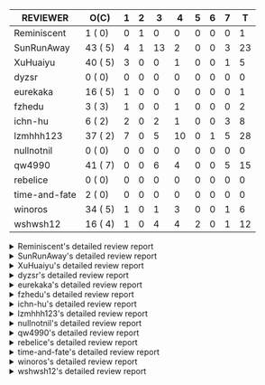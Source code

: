 |   REVIEWER    |  O(C)   | 1 | 2 | 3  | 4  | 5 | 6 | 7 | T  |
|---------------|---------|---|---|----|----|---|---|---|----|
| Reminiscent   |  1 ( 0) | 0 | 1 |  0 |  0 | 0 | 0 | 0 |  1 |
| SunRunAway    | 43 ( 5) | 4 | 1 | 13 |  2 | 0 | 0 | 3 | 23 |
| XuHuaiyu      | 40 ( 5) | 3 | 0 |  0 |  1 | 0 | 0 | 1 |  5 |
| dyzsr         |  0 ( 0) | 0 | 0 |  0 |  0 | 0 | 0 | 0 |  0 |
| eurekaka      | 16 ( 5) | 1 | 0 |  0 |  0 | 0 | 0 | 0 |  1 |
| fzhedu        |  3 ( 3) | 1 | 0 |  0 |  1 | 0 | 0 | 0 |  2 |
| ichn-hu       |  6 ( 2) | 2 | 0 |  2 |  1 | 0 | 0 | 3 |  8 |
| lzmhhh123     | 37 ( 2) | 7 | 0 |  5 | 10 | 0 | 1 | 5 | 28 |
| nullnotnil    |  0 ( 0) | 0 | 0 |  0 |  0 | 0 | 0 | 0 |  0 |
| qw4990        | 41 ( 7) | 0 | 0 |  6 |  4 | 0 | 0 | 5 | 15 |
| rebelice      |  0 ( 0) | 0 | 0 |  0 |  0 | 0 | 0 | 0 |  0 |
| time-and-fate |  2 ( 0) | 0 | 0 |  0 |  0 | 0 | 0 | 0 |  0 |
| winoros       | 34 ( 5) | 1 | 0 |  1 |  3 | 0 | 0 | 1 |  6 |
| wshwsh12      | 16 ( 4) | 1 | 0 |  4 |  4 | 2 | 0 | 1 | 12 |


<details> 
  <summary>Reminiscent's detailed review report</summary> 

## To Be Reviewed

|    REPO    |                                                               PR                                                                | C | LASTED |
|------------|---------------------------------------------------------------------------------------------------------------------------------|---|--------|
| tidb/21137 | [executor: specially handle empty input for apply's outer child aggregate (#20544)](https://github.com/pingcap/tidb/pull/21137) |   | 20h    |


## Reviewed in Last 7 Days

|    REPO    |                                                           PR                                                           | C | D |   R    |
|------------|------------------------------------------------------------------------------------------------------------------------|---|---|--------|
| tidb/20544 | [executor: specially handle empty input for apply's outer child aggregate](https://github.com/pingcap/tidb/pull/20544) |   | 2 | 28d20h |


</details> 


<details> 
  <summary>SunRunAway's detailed review report</summary> 

## To Be Reviewed

|     REPO     |                                                                                        PR                                                                                         | C | LASTED  |
|--------------|-----------------------------------------------------------------------------------------------------------------------------------------------------------------------------------|---|---------|
| docs-cn/4685 | [sql tuning: add explain walkthrough](https://github.com/pingcap/docs-cn/pull/4685)                                                                                               |   | 35d23h  |
| docs/4219    | [toc: add sql optimization-related docs](https://github.com/pingcap/docs/pull/4219)                                                                                               |   | 7d10h   |
| tidb/15370   | [planner,executor: Refactor Shuffle and implement parallel Sort](https://github.com/pingcap/tidb/pull/15370)                                                                      | Y | 250d18h |
| parser/1040  | [digester: consider paramMarker as literal when normalizing SQL](https://github.com/pingcap/parser/pull/1040)                                                                     |   | 53d17h  |
| docs-cn/4913 | [explain: add indexes](https://github.com/pingcap/docs-cn/pull/4913)                                                                                                              |   | 3d17h   |
| tidb/15462   | [executor: implement `graceHashJoin`](https://github.com/pingcap/tidb/pull/15462)                                                                                                 | Y | 246d17h |
| tidb/16967   | [executor: Refactor Shuffle and implement parallel sort (executor part)](https://github.com/pingcap/tidb/pull/16967)                                                              | Y | 201d10h |
| tidb/17238   | [*: refactor table.Allocator to improve readability](https://github.com/pingcap/tidb/pull/17238)                                                                                  |   | 188d18h |
| tidb/19120   | [executor: Concurrently fetch chunks and insert them to a concurrent hash table in hash build](https://github.com/pingcap/tidb/pull/19120)                                        |   | 100d21h |
| tidb/19178   | [executor: Refactor probe channel](https://github.com/pingcap/tidb/pull/19178)                                                                                                    |   | 98d16h  |
| tidb/19347   | [executor: support new syntax `create/drop binding for digest` for tidb dashboard usage](https://github.com/pingcap/tidb/pull/19347)                                              |   | 90d23h  |
| tidb/19807   | [executor: parallel evaluation for aggregate functions with distinct in hashAgg](https://github.com/pingcap/tidb/pull/19807)                                                      |   | 76d10h  |
| tidb/19900   | [executor: enable inline projection for sort&topN](https://github.com/pingcap/tidb/pull/19900)                                                                                    | Y | 71d18h  |
| tidb/20140   | [expressions: Support `bin-to-uuid` and `uuid-to-bin`](https://github.com/pingcap/tidb/pull/20140)                                                                                |   | 58d22h  |
| tidb/20220   | [*: new secondary index value format](https://github.com/pingcap/tidb/pull/20220)                                                                                                 |   | 55d16h  |
| tidb/20316   | [docs/design: add design doc for index usage information](https://github.com/pingcap/tidb/pull/20316)                                                                             |   | 50d17h  |
| tidb/20335   | [planner, executor: enable inline projection for Selection](https://github.com/pingcap/tidb/pull/20335)                                                                           | Y | 47d17h  |
| tidb/20360   | [planner: refine explain info for batch cop](https://github.com/pingcap/tidb/pull/20360)                                                                                          |   | 41d22h  |
| tidb/20397   | [parser: replace ast.SelectLockInShareMode with ast.SelectLockForShare](https://github.com/pingcap/tidb/pull/20397)                                                               |   | 39d18h  |
| tidb/20591   | [server: redact some error code](https://github.com/pingcap/tidb/pull/20591)                                                                                                      |   | 28d16h  |
| tidb/20615   | [utils: Avoid panic when getting memory](https://github.com/pingcap/tidb/pull/20615)                                                                                              |   | 27d2h   |
| tidb/20652   | [ddl: Convert ddl types automatically according to length](https://github.com/pingcap/tidb/pull/20652)                                                                            |   | 23d23h  |
| tidb/20689   | [expression: make TIME function compatible with MySQL (#19158)](https://github.com/pingcap/tidb/pull/20689)                                                                       |   | 22d20h  |
| tidb/20750   | [executor, infoschema, planner: optimize query cluster_slow_query](https://github.com/pingcap/tidb/pull/20750)                                                                    |   | 17d23h  |
| tidb/20752   | [*: trace statsCache and preparePlanCache by Global memory tracker.](https://github.com/pingcap/tidb/pull/20752)                                                                  |   | 17d22h  |
| tidb/20765   | [planner: support stable result mode](https://github.com/pingcap/tidb/pull/20765)                                                                                                 |   | 17d16h  |
| tidb/20789   | [*: Let binary literal can be convert to enum and set](https://github.com/pingcap/tidb/pull/20789)                                                                                |   | 16d21h  |
| tidb/20799   | [planner: bypass the DNF restriction if index merge hint is specified](https://github.com/pingcap/tidb/pull/20799)                                                                |   | 16d16h  |
| tidb/20844   | [executor: introduce new variables to control Apply's behaviors and add more tests for it](https://github.com/pingcap/tidb/pull/20844)                                            |   | 15d13h  |
| tidb/20868   | [execution : fix Compatibility between select and mysql](https://github.com/pingcap/tidb/pull/20868)                                                                              |   | 14d18h  |
| tidb/20894   | [planner, store/tikv, executor:Support shuffled hash join and refine codes](https://github.com/pingcap/tidb/pull/20894)                                                           |   | 13d18h  |
| tidb/20919   | [util: redact log for expensive sqls (#20852)](https://github.com/pingcap/tidb/pull/20919)                                                                                        |   | 10d23h  |
| tidb/20942   | [executor,planner/core,util/plancodec: extend executor.ShuffleExec and planner.core.PhysicalShuffle to support multiple data sources](https://github.com/pingcap/tidb/pull/20942) |   | 10d12h  |
| tidb/20947   | [expression: handle tp.flen overflow in to_base64 function](https://github.com/pingcap/tidb/pull/20947)                                                                           |   | 10d0h   |
| tidb/20984   | [expression, planner: fix decimal results for aggregate functions (#20017)](https://github.com/pingcap/tidb/pull/20984)                                                           |   | 8d19h   |
| tidb/21052   | [executor: fix cannot use explain for with the statement queried by explain analyze](https://github.com/pingcap/tidb/pull/21052)                                                  |   | 6d13h   |
| tidb/21061   | [planner/core: use constant propagate before predicates push down](https://github.com/pingcap/tidb/pull/21061)                                                                    |   | 4d15h   |
| tidb/21100   | [*: support read only lock](https://github.com/pingcap/tidb/pull/21100)                                                                                                           |   | 2d19h   |
| tidb/21101   | [*: support SQL bind for Update / Delete / Insert / Replace (#20686)](https://github.com/pingcap/tidb/pull/21101)                                                                 |   | 2d18h   |
| tidb/21117   | [table/tables: make the test case more stable](https://github.com/pingcap/tidb/pull/21117)                                                                                        |   | 2d13h   |
| tidb/21137   | [executor: specially handle empty input for apply's outer child aggregate (#20544)](https://github.com/pingcap/tidb/pull/21137)                                                   |   | 20h     |
| tidb/21146   | [planner: ban (index) merge join heuristically when convert eq cond to other cond (#21138)](https://github.com/pingcap/tidb/pull/21146)                                           |   | 16h     |
| tidb/21148   | [planner,executor: fix 'select ...(join on partition table) for update' panic](https://github.com/pingcap/tidb/pull/21148)                                                        |   | 15h     |


## Reviewed in Last 7 Days

|    REPO    |                                                                            PR                                                                            | C | D |   R    |
|------------|----------------------------------------------------------------------------------------------------------------------------------------------------------|---|---|--------|
| tidb/21099 | [expression: adjust int constant when compare with year type](https://github.com/pingcap/tidb/pull/21099)                                                |   | 1 | 2d4h   |
| tidb/21133 | [distsql: fix issue of table reader runtime stats display wrong result. (#21072)](https://github.com/pingcap/tidb/pull/21133)                            |   | 1 | 0h     |
| tidb/21067 | [executor: fix analyze update panic cause by duplicate call analyze executor Close method (#20390)](https://github.com/pingcap/tidb/pull/21067)          |   | 1 | 3d0h   |
| tidb/20886 | [*: optimize for encoding huge plan (#20811)](https://github.com/pingcap/tidb/pull/20886)                                                                |   | 1 | 13d1h  |
| tidb/20544 | [executor: specially handle empty input for apply's outer child aggregate](https://github.com/pingcap/tidb/pull/20544)                                   |   | 2 | 29d5h  |
| tidb/20898 | [executor: modify the error message of insert time value (#20847)](https://github.com/pingcap/tidb/pull/20898)                                           |   | 3 | 10d23h |
| tidb/20944 | [executor: fix issue of runtime stats of index merge join is wrong (#20892)](https://github.com/pingcap/tidb/pull/20944)                                 |   | 3 | 7d16h  |
| tidb/20889 | [ddl: forbid invalid usage of window function in the generated column (#20855)](https://github.com/pingcap/tidb/pull/20889)                              |   | 3 | 11d3h  |
| tidb/21001 | [planner: check view recursion when building source from view (#20398)](https://github.com/pingcap/tidb/pull/21001)                                      |   | 3 | 5d4h   |
| tidb/21002 | [planner: add missing table lock check for fast plan (#20948)](https://github.com/pingcap/tidb/pull/21002)                                               |   | 3 | 5d3h   |
| tidb/21050 | [planner, expression: fix a bug causes schema change after DML (#21027)](https://github.com/pingcap/tidb/pull/21050)                                     |   | 3 | 3d19h  |
| tidb/21045 | [executor: fix show global variables return session variables also (#19341)](https://github.com/pingcap/tidb/pull/21045)                                 |   | 3 | 3d22h  |
| tidb/21074 | [executor: fix The JSON Data can not import to TiDB correctly by `load data` (#21043)](https://github.com/pingcap/tidb/pull/21074)                       |   | 3 | 1d3h   |
| tidb/20413 | [execute: fill arguments when returning `ErrUnknownSystemVar` in `SetSessionSystemVar` (#20102)](https://github.com/pingcap/tidb/pull/20413)             |   | 3 | 35d19h |
| tidb/21019 | [planner: don't push down null sensitive join conditions (#19620)](https://github.com/pingcap/tidb/pull/21019)                                           |   | 3 | 4d21h  |
| tidb/20609 | [planner: refine the explain message of expression (#16276) (#20410)](https://github.com/pingcap/tidb/pull/20609)                                        |   | 3 | 24d21h |
| tidb/21072 | [distsql: fix issue of table reader runtime stats display wrong result.](https://github.com/pingcap/tidb/pull/21072)                                     |   | 3 | 1d1h   |
| tidb/21071 | [executor: fix unstable test of TestIntegrationCopCache](https://github.com/pingcap/tidb/pull/21071)                                                     |   | 3 | 1d0h   |
| tidb/20311 | [expression: fix overflow error when convert bit to int64 (#20266)](https://github.com/pingcap/tidb/pull/20311)                                          |   | 4 | 46d22h |
| tidb/21066 | [executor: add runtime information for DML statement in explain analyze (#19106)](https://github.com/pingcap/tidb/pull/21066)                            | Y | 4 | 0h     |
| tidb/20426 | [statistics: fix an unsafe lock operation and adjust some logging levels (#20381)](https://github.com/pingcap/tidb/pull/20426)                           |   | 7 | 31d0h  |
| tidb/21040 | [expression: avoid unnecessary warnings/errors when folding constants in shortcut-able expressions (#19797)](https://github.com/pingcap/tidb/pull/21040) |   | 7 | 0h     |
| tidb/19797 | [expression: avoid unnecessary warnings/errors when folding constants in shortcut-able expressions](https://github.com/pingcap/tidb/pull/19797)          |   | 7 | 69d23h |


</details> 


<details> 
  <summary>XuHuaiyu's detailed review report</summary> 

## To Be Reviewed

|    REPO    |                                                                              PR                                                                              | C | LASTED  |
|------------|--------------------------------------------------------------------------------------------------------------------------------------------------------------|---|---------|
| tidb/17997 | [expression: make greatest/least type comparison compatible with MySQL](https://github.com/pingcap/tidb/pull/17997)                                          | Y | 158d19h |
| tidb/18742 | [*: Add memory information of executors if OOM action fires for debugging](https://github.com/pingcap/tidb/pull/18742)                                       |   | 119d16h |
| tidb/19292 | [planner: suppport left join in join reorder](https://github.com/pingcap/tidb/pull/19292)                                                                    |   | 92d16h  |
| tidb/19900 | [executor: enable inline projection for sort&topN](https://github.com/pingcap/tidb/pull/19900)                                                               | Y | 71d18h  |
| tidb/20040 | [planner, expression: take NullFlag into consideration when optimize the `int non-const` <cmp > `non-int const`](https://github.com/pingcap/tidb/pull/20040) | Y | 64d13h  |
| tidb/20135 | [executor, util: support priority for OOM Action](https://github.com/pingcap/tidb/pull/20135)                                                                |   | 58d23h  |
| tidb/20140 | [expressions: Support `bin-to-uuid` and `uuid-to-bin`](https://github.com/pingcap/tidb/pull/20140)                                                           |   | 58d22h  |
| tidb/20233 | [expression, types: fix datetime and year comparison error](https://github.com/pingcap/tidb/pull/20233)                                                      | Y | 54d7h   |
| tidb/20311 | [expression: fix overflow error when convert bit to int64 (#20266)](https://github.com/pingcap/tidb/pull/20311)                                              |   | 50d21h  |
| tidb/20350 | [executor: support read global indexes in IndexMergeReader and index join](https://github.com/pingcap/tidb/pull/20350)                                       | Y | 44d13h  |
| tidb/20435 | [planner, expression: make non-lookup condition prune ahead and cache partition-by expression](https://github.com/pingcap/tidb/pull/20435)                   |   | 37d12h  |
| tidb/20505 | [*: Add metrics for oom-action and sql memory usage.](https://github.com/pingcap/tidb/pull/20505)                                                            |   | 31d18h  |
| tidb/20576 | [*: fix stats feedback after tableReader handle multiple ranges](https://github.com/pingcap/tidb/pull/20576)                                                 |   | 29d12h  |
| tidb/20577 | [executor: Add the HashAggExec runtime information](https://github.com/pingcap/tidb/pull/20577)                                                              |   | 28d23h  |
| tidb/20613 | [executor: fix issue of hash join fetch time inaccurate](https://github.com/pingcap/tidb/pull/20613)                                                         |   | 27d13h  |
| tidb/20706 | [expression: set IsBooleanFlag for boolean scalar functions](https://github.com/pingcap/tidb/pull/20706)                                                     |   | 21d20h  |
| tidb/20752 | [*: trace statsCache and preparePlanCache by Global memory tracker.](https://github.com/pingcap/tidb/pull/20752)                                             |   | 17d22h  |
| tidb/20790 | [collation: add pinyin collation for chinese charset support](https://github.com/pingcap/tidb/pull/20790)                                                    |   | 16d20h  |
| tidb/20793 | [planner, executor: enable inline projection for Apply](https://github.com/pingcap/tidb/pull/20793)                                                          |   | 16d20h  |
| tidb/20844 | [executor: introduce new variables to control Apply's behaviors and add more tests for it](https://github.com/pingcap/tidb/pull/20844)                       |   | 15d13h  |
| tidb/20868 | [execution : fix Compatibility between select and mysql](https://github.com/pingcap/tidb/pull/20868)                                                         |   | 14d18h  |
| tidb/20905 | [planner: fix statement-optimize not work in `TryFastPlan`](https://github.com/pingcap/tidb/pull/20905)                                                      |   | 13d16h  |
| tidb/20938 | [planner: fix update statement not blocked by primary (#20842)](https://github.com/pingcap/tidb/pull/20938)                                                  |   | 10d16h  |
| tidb/20940 | [expression: keep the original data type when doing date arithmetic operations ](https://github.com/pingcap/tidb/pull/20940)                                 |   | 10d13h  |
| tidb/20959 | [executor: fix bug when parsing the slow logs if the logNum is small](https://github.com/pingcap/tidb/pull/20959)                                            |   | 9d18h   |
| tidb/20972 | [expression: POC implementation of Vitess hashing algorithm.](https://github.com/pingcap/tidb/pull/20972)                                                    |   | 9d0h    |
| tidb/20987 | [expression, executor: allow insert strings with overflowed trailing spaces](https://github.com/pingcap/tidb/pull/20987)                                     |   | 8d17h   |
| tidb/21000 | [planner: check view recursion when building source from view (#20398)](https://github.com/pingcap/tidb/pull/21000)                                          |   | 7d23h   |
| tidb/21031 | [store, executor: enhance rateLimitAction](https://github.com/pingcap/tidb/pull/21031)                                                                       |   | 7d12h   |
| tidb/21058 | [executor: fix sum(double) result if value is +Inf or -Inf](https://github.com/pingcap/tidb/pull/21058)                                                      |   | 4d20h   |
| tidb/21064 | [planner, executor: fix cast not check error](https://github.com/pingcap/tidb/pull/21064)                                                                    |   | 4d8h    |
| tidb/21078 | [planner/cascades: add rule `TransformJoinCondToSel` (#20460)](https://github.com/pingcap/tidb/pull/21078)                                                   |   | 3d20h   |
| tidb/21095 | [planner, executor: parallelize stream aggregation with shuffle.](https://github.com/pingcap/tidb/pull/21095)                                                |   | 3d11h   |
| tidb/21104 | [util/hint: fix ineffective index hint for delete / update in SQL Bind](https://github.com/pingcap/tidb/pull/21104)                                          |   | 2d18h   |
| tidb/21132 | [expresssion: Fix unexpected panic when using IF function.](https://github.com/pingcap/tidb/pull/21132)                                                      |   | 22h     |
| tidb/21139 | [session: add encoded plan cache to avoid repeated encode plan when recording slow-log and statement](https://github.com/pingcap/tidb/pull/21139)            |   | 19h     |
| tidb/21146 | [planner: ban (index) merge join heuristically when convert eq cond to other cond (#21138)](https://github.com/pingcap/tidb/pull/21146)                      |   | 16h     |
| tidb/21149 | [executor:Add runtime stat for IndexMergeReaderExecutor (#20653)](https://github.com/pingcap/tidb/pull/21149)                                                |   | 14h     |
| tidb/21150 | [expression: fix type infer for tidb's builtin compare(least and greatest)](https://github.com/pingcap/tidb/pull/21150)                                      |   | 13h     |
| tidb/21155 | [util/chunk: fix slice out of bound panic](https://github.com/pingcap/tidb/pull/21155)                                                                       |   | 11h     |


## Reviewed in Last 7 Days

|    REPO    |                                                               PR                                                               | C | D |   R   |
|------------|--------------------------------------------------------------------------------------------------------------------------------|---|---|-------|
| tidb/21130 | [*: inject projection for the plan pushed to TiDB (#21090)](https://github.com/pingcap/tidb/pull/21130)                        |   | 1 | 3h    |
| tidb/21138 | [planner: ban (index) merge join heuristically when convert eq cond to other cond](https://github.com/pingcap/tidb/pull/21138) |   | 1 | 0h    |
| tidb/20927 | [*: support to modify config server-memory-quota-ratio dynamically](https://github.com/pingcap/tidb/pull/20927)                |   | 1 | 9d23h |
| tidb/21062 | [planner, type:  fix AggFieldType error when encouter unsigned and sign type](https://github.com/pingcap/tidb/pull/21062)      |   | 4 | 19h   |
| tidb/20851 | [util: avoid to create tmp directory if memory-alarm is closed.](https://github.com/pingcap/tidb/pull/20851)                   |   | 7 | 8d3h  |


</details> 


<details> 
  <summary>dyzsr's detailed review report</summary> 

## To Be Reviewed

| REPO | PR | C | LASTED |
|------|----|---|--------|


## Reviewed in Last 7 Days

| REPO | PR | C | D | R |
|------|----|---|---|---|


</details> 


<details> 
  <summary>eurekaka's detailed review report</summary> 

## To Be Reviewed

|    REPO    |                                                                  PR                                                                  | C | LASTED  |
|------------|--------------------------------------------------------------------------------------------------------------------------------------|---|---------|
| tidb/14729 | [planner: fix constant propagation for PredicatePushDown](https://github.com/pingcap/tidb/pull/14729)                                | Y | 282d17h |
| tidb/14831 | [planner/cascades: add implementationRule for IndexLookUpJoin](https://github.com/pingcap/tidb/pull/14831)                           |   | 275d17h |
| tidb/15090 | [planner/cascades: refine the row count estimation of TiKV layer Selection](https://github.com/pingcap/tidb/pull/15090)              |   | 261d17h |
| tidb/15157 | [planner/cascades: implement `HashCode` method for all the LogicalPlans](https://github.com/pingcap/tidb/pull/15157)                 | Y | 259d14h |
| tidb/15335 | [planner/cascades: add transformation rule PullAggregationUpApply & EliminateMaxOneRow](https://github.com/pingcap/tidb/pull/15335)  |   | 252d17h |
| tidb/15370 | [planner,executor: Refactor Shuffle and implement parallel Sort](https://github.com/pingcap/tidb/pull/15370)                         | Y | 250d18h |
| tidb/17276 | [planner/cascades: add rule InjectProjectionBelowSort](https://github.com/pingcap/tidb/pull/17276)                                   | Y | 185d8h  |
| tidb/18882 | [planner, executor: add explain for `MetricSummaryTableExtractor`](https://github.com/pingcap/tidb/pull/18882)                       | Y | 112d17h |
| tidb/19347 | [executor: support new syntax `create/drop binding for digest` for tidb dashboard usage](https://github.com/pingcap/tidb/pull/19347) |   | 90d23h  |
| tidb/20478 | [planner: add projection if expand virtual generated column](https://github.com/pingcap/tidb/pull/20478)                             |   | 35d13h  |
| tidb/20580 | [statistics: add bucket ndv for index histogram](https://github.com/pingcap/tidb/pull/20580)                                         |   | 28d20h  |
| tidb/20877 | [statistics: collect index usage information](https://github.com/pingcap/tidb/pull/20877)                                            |   | 14d16h  |
| tidb/21003 | [planner: fix index merge doesn't take effect when using prefix key (#20425)](https://github.com/pingcap/tidb/pull/21003)            |   | 7d21h   |
| tidb/21007 | [*: extract topn out of histogram correctly](https://github.com/pingcap/tidb/pull/21007)                                             |   | 7d20h   |
| tidb/21080 | [planner: detect unknown column in window clause](https://github.com/pingcap/tidb/pull/21080)                                        |   | 3d19h   |
| tidb/21110 | [planner: Add table engine name check](https://github.com/pingcap/tidb/pull/21110)                                                   |   | 2d16h   |


## Reviewed in Last 7 Days

|    REPO    |                                                          PR                                                           | C | D |   R   |
|------------|-----------------------------------------------------------------------------------------------------------------------|---|---|-------|
| tidb/21084 | [planner: fix unexpected bad plan when IndexJoin inner side estRow is 0.](https://github.com/pingcap/tidb/pull/21084) |   | 1 | 2d23h |


</details> 


<details> 
  <summary>fzhedu's detailed review report</summary> 

## To Be Reviewed

|    REPO    |                                                            PR                                                             | C | LASTED |
|------------|---------------------------------------------------------------------------------------------------------------------------|---|--------|
| tidb/19310 | [expression: make tidb_decode_key return json type and support escape string](https://github.com/pingcap/tidb/pull/19310) | Y | 92d0h  |
| tidb/19845 | [expression:fix FORMAT compatibility issue #11206](https://github.com/pingcap/tidb/pull/19845)                            | Y | 73d15h |
| tidb/20117 | [optimizer: fix issue on incorrect result of natural join](https://github.com/pingcap/tidb/pull/20117)                    | Y | 59d20h |


## Reviewed in Last 7 Days

|    REPO    |                                                           PR                                                            | C | D |   R   |
|------------|-------------------------------------------------------------------------------------------------------------------------|---|---|-------|
| tidb/20894 | [planner, store/tikv, executor:Support shuffled hash join and refine codes](https://github.com/pingcap/tidb/pull/20894) |   | 1 | 13d5h |
| tidb/21038 | [test: migrate tiflash mock test from mocktikv to unistore](https://github.com/pingcap/tidb/pull/21038)                 |   | 4 | 3d3h  |


</details> 


<details> 
  <summary>ichn-hu's detailed review report</summary> 

## To Be Reviewed

|    REPO    |                                                                   PR                                                                    | C | LASTED  |
|------------|-----------------------------------------------------------------------------------------------------------------------------------------|---|---------|
| tidb/17997 | [expression: make greatest/least type comparison compatible with MySQL](https://github.com/pingcap/tidb/pull/17997)                     | Y | 158d19h |
| tidb/20015 | [expression: handle zero date in `date_add()`](https://github.com/pingcap/tidb/pull/20015)                                              | Y | 65d13h  |
| tidb/20981 | [expression: fix wrong inferred type for sum and avg (#20926)](https://github.com/pingcap/tidb/pull/20981)                              |   | 8d19h   |
| tidb/21074 | [executor: fix The JSON Data can not import to TiDB correctly by `load data` (#21043)](https://github.com/pingcap/tidb/pull/21074)      |   | 3d21h   |
| tidb/21144 | [expression: fix builtin IF truncation of type len (#20743)](https://github.com/pingcap/tidb/pull/21144)                                |   | 17h     |
| tidb/21146 | [planner: ban (index) merge join heuristically when convert eq cond to other cond (#21138)](https://github.com/pingcap/tidb/pull/21146) |   | 16h     |


## Reviewed in Last 7 Days

|    REPO    |                                                               PR                                                               | C | D |   R    |
|------------|--------------------------------------------------------------------------------------------------------------------------------|---|---|--------|
| tidb/21062 | [planner, type:  fix AggFieldType error when encouter unsigned and sign type](https://github.com/pingcap/tidb/pull/21062)      |   | 1 | 3d20h  |
| tidb/21138 | [planner: ban (index) merge join heuristically when convert eq cond to other cond](https://github.com/pingcap/tidb/pull/21138) |   | 1 | 0h     |
| tidb/20898 | [executor: modify the error message of insert time value (#20847)](https://github.com/pingcap/tidb/pull/20898)                 |   | 3 | 11d3h  |
| tidb/20206 | [table: fix zero date in different sqlmode](https://github.com/pingcap/tidb/pull/20206)                                        | Y | 3 | 53d18h |
| tidb/21071 | [executor: fix unstable test of TestIntegrationCopCache](https://github.com/pingcap/tidb/pull/21071)                           |   | 4 | 3h     |
| tidb/21043 | [executor: fix The JSON Data can not import to TiDB correctly by `load data`](https://github.com/pingcap/tidb/pull/21043)      |   | 7 | 2h     |
| tidb/20164 | [expression: fix incompatible result of `JSON_SEARCH()`](https://github.com/pingcap/tidb/pull/20164)                           | Y | 7 | 51d2h  |
| tidb/20940 | [expression: keep the original data type when doing date arithmetic operations ](https://github.com/pingcap/tidb/pull/20940)   |   | 7 | 3d19h  |


</details> 


<details> 
  <summary>lzmhhh123's detailed review report</summary> 

## To Be Reviewed

|     REPO     |                                                                  PR                                                                  | C | LASTED  |
|--------------|--------------------------------------------------------------------------------------------------------------------------------------|---|---------|
| docs-cn/4912 | [explain: add subqueries](https://github.com/pingcap/docs-cn/pull/4912)                                                              |   | 3d18h   |
| tidb/14729   | [planner: fix constant propagation for PredicatePushDown](https://github.com/pingcap/tidb/pull/14729)                                | Y | 282d17h |
| docs-cn/4913 | [explain: add indexes](https://github.com/pingcap/docs-cn/pull/4913)                                                                 |   | 3d17h   |
| tidb/17414   | [add curCost based join reorder algorithm](https://github.com/pingcap/tidb/pull/17414)                                               |   | 177d17h |
| tidb/19347   | [executor: support new syntax `create/drop binding for digest` for tidb dashboard usage](https://github.com/pingcap/tidb/pull/19347) |   | 90d23h  |
| tidb/19698   | [*: update test cases to support new collation enabled by default](https://github.com/pingcap/tidb/pull/19698)                       |   | 78d22h  |
| tidb/19767   | [planner: rename needFrame to ignoreFrame](https://github.com/pingcap/tidb/pull/19767)                                               |   | 77d16h  |
| tidb/20044   | [expression: Add column nullability checking before "refine args"](https://github.com/pingcap/tidb/pull/20044)                       | Y | 64d7h   |
| tidb/20444   | [expression: add json_merge_patch](https://github.com/pingcap/tidb/pull/20444)                                                       |   | 36d21h  |
| tidb/20465   | [expression: add uuidShortFunction](https://github.com/pingcap/tidb/pull/20465)                                                      |   | 35d19h  |
| tidb/20505   | [*: Add metrics for oom-action and sql memory usage.](https://github.com/pingcap/tidb/pull/20505)                                    |   | 31d18h  |
| tidb/20543   | [planner: refine the error message when split region by decimal column](https://github.com/pingcap/tidb/pull/20543)                  |   | 30d14h  |
| tidb/20609   | [planner: refine the explain message of expression (#16276) (#20410)](https://github.com/pingcap/tidb/pull/20609)                    |   | 27d15h  |
| tidb/20618   | [planner: fix update generated columns error](https://github.com/pingcap/tidb/pull/20618)                                            |   | 26d20h  |
| tidb/20642   | [executor: modify admin executors to support partitioned table with global index](https://github.com/pingcap/tidb/pull/20642)        |   | 24d15h  |
| tidb/20785   | [errno, infoschema, executor, server: add client error infoschema tables](https://github.com/pingcap/tidb/pull/20785)                |   | 16d23h  |
| tidb/20821   | [brie: an IMPORT demo, construct lightning config and update go.mod](https://github.com/pingcap/tidb/pull/20821)                     |   | 15d20h  |
| tidb/20825   | [executor: add diagnosis rule to check Transparent Huge Pages(THP) enabled (#20611)](https://github.com/pingcap/tidb/pull/20825)     |   | 15d18h  |
| tidb/20865   | [executor:Add runtime information for UnionScanExec](https://github.com/pingcap/tidb/pull/20865)                                     |   | 14d18h  |
| tidb/20898   | [executor: modify the error message of insert time value (#20847)](https://github.com/pingcap/tidb/pull/20898)                       |   | 13d17h  |
| tidb/20903   | [planner: fix confused and unnecessary double-projection in plans.](https://github.com/pingcap/tidb/pull/20903)                      |   | 13d17h  |
| tidb/20929   | [types:  Add a limitation about float data type](https://github.com/pingcap/tidb/pull/20929)                                         |   | 10d18h  |
| tidb/20938   | [planner: fix update statement not blocked by primary (#20842)](https://github.com/pingcap/tidb/pull/20938)                          |   | 10d16h  |
| tidb/20940   | [expression: keep the original data type when doing date arithmetic operations ](https://github.com/pingcap/tidb/pull/20940)         |   | 10d13h  |
| tidb/20961   | [expression: convert a date to number if the date is used in numeric context](https://github.com/pingcap/tidb/pull/20961)            |   | 9d17h   |
| tidb/21018   | [planner: don't push down null sensitive join conditions (#19620)](https://github.com/pingcap/tidb/pull/21018)                       |   | 7d16h   |
| tidb/21020   | [planner: generate proper hint for IndexHashJoin / IndexMergeJoin (#20992)](https://github.com/pingcap/tidb/pull/21020)              |   | 7d16h   |
| tidb/21051   | [executor: change read slow-log file module to concurrent](https://github.com/pingcap/tidb/pull/21051)                               |   | 6d14h   |
| tidb/21060   | [planner: fix distinct push across projection when read partition table](https://github.com/pingcap/tidb/pull/21060)                 |   | 4d16h   |
| tidb/21062   | [planner, type:  fix AggFieldType error when encouter unsigned and sign type](https://github.com/pingcap/tidb/pull/21062)            |   | 4d14h   |
| tidb/21084   | [planner: fix unexpected bad plan when IndexJoin inner side estRow is 0.](https://github.com/pingcap/tidb/pull/21084)                |   | 3d18h   |
| tidb/21107   | [*: differentiate types for user variables (#18973)](https://github.com/pingcap/tidb/pull/21107)                                     |   | 2d17h   |
| tidb/21120   | [planner: error by default for GROUP BY expr ASC|DESC](https://github.com/pingcap/tidb/pull/21120)                                   |   | 2d1h    |
| tidb/21133   | [distsql: fix issue of table reader runtime stats display wrong result. (#21072)](https://github.com/pingcap/tidb/pull/21133)        |   | 22h     |
| tidb/21137   | [executor: specially handle empty input for apply's outer child aggregate (#20544)](https://github.com/pingcap/tidb/pull/21137)      |   | 20h     |
| tidb/21143   | [bindinfo: dbname check for bindings should be case insensitive](https://github.com/pingcap/tidb/pull/21143)                         |   | 17h     |
| tidb/21144   | [expression: fix builtin IF truncation of type len (#20743)](https://github.com/pingcap/tidb/pull/21144)                             |   | 17h     |


## Reviewed in Last 7 Days

|      REPO      |                                                                        PR                                                                         | C | D |   R    |
|----------------|---------------------------------------------------------------------------------------------------------------------------------------------------|---|---|--------|
| tidb/21124     | [planner: fix should not use point get plan](https://github.com/pingcap/tidb/pull/21124)                                                          |   | 1 | 15h    |
| tidb/21130     | [*: inject projection for the plan pushed to TiDB (#21090)](https://github.com/pingcap/tidb/pull/21130)                                           |   | 1 | 3h     |
| tidb/20743     | [expression: fix builtin IF truncation of type len](https://github.com/pingcap/tidb/pull/20743)                                                   |   | 1 | 19d8h  |
| parser/1101    | [parser, ast: track if order is implicit ASC/DESC](https://github.com/pingcap/parser/pull/1101)                                                   |   | 1 | 1d2h   |
| tidb/21058     | [executor: fix sum(double) result if value is +Inf or -Inf](https://github.com/pingcap/tidb/pull/21058)                                           |   | 1 | 3d21h  |
| tidb/21113     | [planner: disallow multi-updates on primary key (#20603)](https://github.com/pingcap/tidb/pull/21113)                                             |   | 1 | 1d16h  |
| tidb/21090     | [*: inject projection for the plan pushed to TiDB](https://github.com/pingcap/tidb/pull/21090)                                                    |   | 1 | 2d17h  |
| tidb/21099     | [expression: adjust int constant when compare with year type](https://github.com/pingcap/tidb/pull/21099)                                         |   | 3 | 3h     |
| tidb/21103     | [executor, planner: do not coalesce column for update/delete natural_using_join (#21085)](https://github.com/pingcap/tidb/pull/21103)             |   | 3 | 1h     |
| tidb/20206     | [table: fix zero date in different sqlmode](https://github.com/pingcap/tidb/pull/20206)                                                           | Y | 3 | 53d17h |
| tidb/21050     | [planner, expression: fix a bug causes schema change after DML (#21027)](https://github.com/pingcap/tidb/pull/21050)                              |   | 3 | 3d19h  |
| tidb/21085     | [executor, planner: do not coalesce column for update/delete natural_using_join](https://github.com/pingcap/tidb/pull/21085)                      |   | 3 | 23h    |
| tidb/21086     | [*: seperate hash keys from join keys in IndexJoin (#20761)](https://github.com/pingcap/tidb/pull/21086)                                          |   | 4 | 1h     |
| tidb-test/1104 | [mysql_test: update type_decimal for tidb #20017 (#1100)](https://github.com/pingcap/tidb-test/pull/1104)                                         |   | 4 | 0h     |
| tidb/20851     | [util: avoid to create tmp directory if memory-alarm is closed.](https://github.com/pingcap/tidb/pull/20851)                                      |   | 4 | 11d6h  |
| tidb/20603     | [planner: disallow multi-updates on primary key](https://github.com/pingcap/tidb/pull/20603)                                                      |   | 4 | 24d2h  |
| tidb/21021     | [executor, planner: fix some cases for natural_using_join (#20977)](https://github.com/pingcap/tidb/pull/21021)                                   |   | 4 | 3d22h  |
| tidb/21073     | [plannr: build empty range for overflow predicate (#21042)](https://github.com/pingcap/tidb/pull/21073)                                           |   | 4 | 4h     |
| tidb/20761     | [*: seperate hash keys from join keys in IndexJoin](https://github.com/pingcap/tidb/pull/20761)                                                   |   | 4 | 13d23h |
| tidb/21074     | [executor: fix The JSON Data can not import to TiDB correctly by `load data` (#21043)](https://github.com/pingcap/tidb/pull/21074)                |   | 4 | 1h     |
| tidb/21043     | [executor: fix The JSON Data can not import to TiDB correctly by `load data`](https://github.com/pingcap/tidb/pull/21043)                         |   | 4 | 2d19h  |
| tidb/21042     | [plannr: build empty range for overflow predicate](https://github.com/pingcap/tidb/pull/21042)                                                    |   | 4 | 2d19h  |
| tidb/20965     | [planner: fold the GetVar into a constant if the query contains no SetVar for the same user variable](https://github.com/pingcap/tidb/pull/20965) |   | 6 | 4d0h   |
| tidb/21027     | [planner, expression: fix a bug causes schema change after DML](https://github.com/pingcap/tidb/pull/21027)                                       |   | 7 | 21h    |
| tidb/21046     | [planner: the precision of a decimal type should not be more than MaxDecimalWidth](https://github.com/pingcap/tidb/pull/21046)                    |   | 7 | 0h     |
| tidb/21019     | [planner: don't push down null sensitive join conditions (#19620)](https://github.com/pingcap/tidb/pull/21019)                                    |   | 7 | 20h    |
| tidb/20418     | [executor, expression: Fixed the warning messages when calling date_add function failed](https://github.com/pingcap/tidb/pull/20418)              |   | 7 | 31d2h  |
| tidb/21023     | [executor: fix a potential DATA RACE in TestFastAnalyze](https://github.com/pingcap/tidb/pull/21023)                                              |   | 7 | 16h    |


</details> 


<details> 
  <summary>nullnotnil's detailed review report</summary> 

## To Be Reviewed

| REPO | PR | C | LASTED |
|------|----|---|--------|


## Reviewed in Last 7 Days

| REPO | PR | C | D | R |
|------|----|---|---|---|


</details> 


<details> 
  <summary>qw4990's detailed review report</summary> 

## To Be Reviewed

|    REPO    |                                                                                    PR                                                                                     | C | LASTED  |
|------------|---------------------------------------------------------------------------------------------------------------------------------------------------------------------------|---|---------|
| tidb/16305 | [expression: separate signatures for `ModInt`](https://github.com/pingcap/tidb/pull/16305)                                                                                | Y | 220d23h |
| docs/4035  | [add a new document about how to analyze slow queries](https://github.com/pingcap/docs/pull/4035)                                                                         |   | 38d13h  |
| tidb/16967 | [executor: Refactor Shuffle and implement parallel sort (executor part)](https://github.com/pingcap/tidb/pull/16967)                                                      | Y | 201d10h |
| tidb/17396 | [types: improve StrToDate performance](https://github.com/pingcap/tidb/pull/17396)                                                                                        | Y | 178d9h  |
| tidb/18017 | [planner, sessionctx : Add 'last_plan_from_binding' to help know whether sql's plan is matched with the hints in the binding](https://github.com/pingcap/tidb/pull/18017) | Y | 157d18h |
| tidb/18882 | [planner, executor: add explain for `MetricSummaryTableExtractor`](https://github.com/pingcap/tidb/pull/18882)                                                            | Y | 112d17h |
| tidb/19029 | [types: fix unexpected NOT_NULL flags](https://github.com/pingcap/tidb/pull/19029)                                                                                        |   | 105d22h |
| tidb/19120 | [executor: Concurrently fetch chunks and insert them to a concurrent hash table in hash build](https://github.com/pingcap/tidb/pull/19120)                                |   | 100d21h |
| tidb/19292 | [planner: suppport left join in join reorder](https://github.com/pingcap/tidb/pull/19292)                                                                                 |   | 92d16h  |
| tidb/19957 | [executor: add builtin aggregate function `json_arrayagg`](https://github.com/pingcap/tidb/pull/19957)                                                                    | Y | 69d13h  |
| tidb/20011 | [statistics: fix incorrect total count used in index selectivity computation](https://github.com/pingcap/tidb/pull/20011)                                                 |   | 65d15h  |
| tidb/20316 | [docs/design: add design doc for index usage information](https://github.com/pingcap/tidb/pull/20316)                                                                     |   | 50d17h  |
| tidb/20354 | [planner: rename relational operators (#14575)](https://github.com/pingcap/tidb/pull/20354)                                                                               | Y | 43d5h   |
| tidb/20399 | [*: make 'tidb_enable_change_column_type' available as a session variable](https://github.com/pingcap/tidb/pull/20399)                                                    |   | 39d15h  |
| tidb/20675 | [planner: fix explain-hint panic for joins generated by subquery](https://github.com/pingcap/tidb/pull/20675)                                                             |   | 23d17h  |
| tidb/20689 | [expression: make TIME function compatible with MySQL (#19158)](https://github.com/pingcap/tidb/pull/20689)                                                               |   | 22d20h  |
| tidb/20708 | [*: separate auto_increment ID allocator from _tidb_rowid allocator](https://github.com/pingcap/tidb/pull/20708)                                                          |   | 21d20h  |
| tidb/20747 | [executor: fix LEAD and LAG's default value can not adapt to field type](https://github.com/pingcap/tidb/pull/20747)                                                      |   | 18d19h  |
| tidb/20750 | [executor, infoschema, planner: optimize query cluster_slow_query](https://github.com/pingcap/tidb/pull/20750)                                                            |   | 17d23h  |
| tidb/20799 | [planner: bypass the DNF restriction if index merge hint is specified](https://github.com/pingcap/tidb/pull/20799)                                                        |   | 16d16h  |
| tidb/20836 | [planner: check for decimal format in cast expr](https://github.com/pingcap/tidb/pull/20836)                                                                              |   | 15d16h  |
| tidb/20883 | [*: support select from tablesample](https://github.com/pingcap/tidb/pull/20883)                                                                                          |   | 14d9h   |
| tidb/20903 | [planner: fix confused and unnecessary double-projection in plans.](https://github.com/pingcap/tidb/pull/20903)                                                           |   | 13d17h  |
| tidb/20929 | [types:  Add a limitation about float data type](https://github.com/pingcap/tidb/pull/20929)                                                                              |   | 10d18h  |
| tidb/21018 | [planner: don't push down null sensitive join conditions (#19620)](https://github.com/pingcap/tidb/pull/21018)                                                            |   | 7d16h   |
| tidb/21019 | [planner: don't push down null sensitive join conditions (#19620)](https://github.com/pingcap/tidb/pull/21019)                                                            |   | 7d16h   |
| tidb/21022 | [*: tiny bug fix for runtime stats and metrics](https://github.com/pingcap/tidb/pull/21022)                                                                               |   | 7d15h   |
| tidb/21044 | [session: fix ineffective EXPLAIN FOR CONNECTION statement](https://github.com/pingcap/tidb/pull/21044)                                                                   |   | 6d17h   |
| tidb/21054 | [config: hide & deprecate enable-streaming (#20760)](https://github.com/pingcap/tidb/pull/21054)                                                                          |   | 6d8h    |
| tidb/21101 | [*: support SQL bind for Update / Delete / Insert / Replace (#20686)](https://github.com/pingcap/tidb/pull/21101)                                                         |   | 2d18h   |
| tidb/21104 | [util/hint: fix ineffective index hint for delete / update in SQL Bind](https://github.com/pingcap/tidb/pull/21104)                                                       |   | 2d18h   |
| tidb/21105 | [executor: fix auto-id allocation during statements retry (#20659)](https://github.com/pingcap/tidb/pull/21105)                                                           |   | 2d18h   |
| tidb/21107 | [*: differentiate types for user variables (#18973)](https://github.com/pingcap/tidb/pull/21107)                                                                          |   | 2d17h   |
| tidb/21113 | [planner: disallow multi-updates on primary key (#20603)](https://github.com/pingcap/tidb/pull/21113)                                                                     |   | 2d15h   |
| tidb/21130 | [*: inject projection for the plan pushed to TiDB (#21090)](https://github.com/pingcap/tidb/pull/21130)                                                                   |   | 22h     |
| tidb/21132 | [expresssion: Fix unexpected panic when using IF function.](https://github.com/pingcap/tidb/pull/21132)                                                                   |   | 22h     |
| tidb/21133 | [distsql: fix issue of table reader runtime stats display wrong result. (#21072)](https://github.com/pingcap/tidb/pull/21133)                                             |   | 22h     |
| tidb/21137 | [executor: specially handle empty input for apply's outer child aggregate (#20544)](https://github.com/pingcap/tidb/pull/21137)                                           |   | 20h     |
| tidb/21144 | [expression: fix builtin IF truncation of type len (#20743)](https://github.com/pingcap/tidb/pull/21144)                                                                  |   | 17h     |
| tidb/21149 | [executor:Add runtime stat for IndexMergeReaderExecutor (#20653)](https://github.com/pingcap/tidb/pull/21149)                                                             |   | 14h     |
| tidb/21150 | [expression: fix type infer for tidb's builtin compare(least and greatest)](https://github.com/pingcap/tidb/pull/21150)                                                   |   | 13h     |


## Reviewed in Last 7 Days

|    REPO    |                                                                            PR                                                                            | C | D |    R    |
|------------|----------------------------------------------------------------------------------------------------------------------------------------------------------|---|---|---------|
| tidb/20653 | [executor:Add runtime stat for IndexMergeReaderExecutor](https://github.com/pingcap/tidb/pull/20653)                                                     |   | 3 | 21d5h   |
| tidb/18973 | [*: differentiate types for user variables](https://github.com/pingcap/tidb/pull/18973)                                                                  |   | 3 | 104d23h |
| tidb/21045 | [executor: fix show global variables return session variables also (#19341)](https://github.com/pingcap/tidb/pull/21045)                                 |   | 3 | 3d22h   |
| tidb/21072 | [distsql: fix issue of table reader runtime stats display wrong result.](https://github.com/pingcap/tidb/pull/21072)                                     |   | 3 | 1d3h    |
| tidb/21055 | [config: hide & deprecate enable-streaming (#20760)](https://github.com/pingcap/tidb/pull/21055)                                                         |   | 3 | 3d13h   |
| tidb/21073 | [plannr: build empty range for overflow predicate (#21042)](https://github.com/pingcap/tidb/pull/21073)                                                  |   | 3 | 1d3h    |
| tidb/21081 | [util, executor: parse set value correctly in HashChunkRow (#21048)](https://github.com/pingcap/tidb/pull/21081)                                         |   | 4 | 1h      |
| tidb/21048 | [util, executor: parse set value correctly in HashChunkRow](https://github.com/pingcap/tidb/pull/21048)                                                  |   | 4 | 2d21h   |
| tidb/21066 | [executor: add runtime information for DML statement in explain analyze (#19106)](https://github.com/pingcap/tidb/pull/21066)                            | Y | 4 | 0h      |
| tidb/21042 | [plannr: build empty range for overflow predicate](https://github.com/pingcap/tidb/pull/21042)                                                           |   | 4 | 2d18h   |
| tidb/20672 | [planner: add unit test for tidb_opt_prefer_range_scan variable](https://github.com/pingcap/tidb/pull/20672)                                             |   | 7 | 17d0h   |
| tidb/20877 | [statistics: collect index usage information](https://github.com/pingcap/tidb/pull/20877)                                                                |   | 7 | 7d23h   |
| tidb/21014 | [statistics: GC index usage information](https://github.com/pingcap/tidb/pull/21014)                                                                     |   | 7 | 1d0h    |
| tidb/20960 | [session, variables: Stream agg concurrency variable](https://github.com/pingcap/tidb/pull/20960)                                                        |   | 7 | 3d0h    |
| tidb/21040 | [expression: avoid unnecessary warnings/errors when folding constants in shortcut-able expressions (#19797)](https://github.com/pingcap/tidb/pull/21040) |   | 7 | 0h      |


</details> 


<details> 
  <summary>rebelice's detailed review report</summary> 

## To Be Reviewed

| REPO | PR | C | LASTED |
|------|----|---|--------|


## Reviewed in Last 7 Days

| REPO | PR | C | D | R |
|------|----|---|---|---|


</details> 


<details> 
  <summary>time-and-fate's detailed review report</summary> 

## To Be Reviewed

|    REPO    |                                                            PR                                                             | C | LASTED |
|------------|---------------------------------------------------------------------------------------------------------------------------|---|--------|
| tidb/21003 | [planner: fix index merge doesn't take effect when using prefix key (#20425)](https://github.com/pingcap/tidb/pull/21003) |   | 7d21h  |
| tidb/21007 | [*: extract topn out of histogram correctly](https://github.com/pingcap/tidb/pull/21007)                                  |   | 7d20h  |


## Reviewed in Last 7 Days

| REPO | PR | C | D | R |
|------|----|---|---|---|


</details> 


<details> 
  <summary>winoros's detailed review report</summary> 

## To Be Reviewed

|    REPO    |                                                                   PR                                                                    | C | LASTED  |
|------------|-----------------------------------------------------------------------------------------------------------------------------------------|---|---------|
| tidb/14424 | [expression: add nullable() method to check whether an expression can return null](https://github.com/pingcap/tidb/pull/14424)          |   | 315d17h |
| tidb/14831 | [planner/cascades: add implementationRule for IndexLookUpJoin](https://github.com/pingcap/tidb/pull/14831)                              |   | 275d17h |
| tidb/15090 | [planner/cascades: refine the row count estimation of TiKV layer Selection](https://github.com/pingcap/tidb/pull/15090)                 |   | 261d17h |
| tidb/15157 | [planner/cascades: implement `HashCode` method for all the LogicalPlans](https://github.com/pingcap/tidb/pull/15157)                    | Y | 259d14h |
| tidb/15426 | [planner/cascades: add transformation rule PushSelDownApply & refactor PushSelDownJoin](https://github.com/pingcap/tidb/pull/15426)     |   | 247d16h |
| tidb/16967 | [executor: Refactor Shuffle and implement parallel sort (executor part)](https://github.com/pingcap/tidb/pull/16967)                    | Y | 201d10h |
| tidb/17414 | [add curCost based join reorder algorithm](https://github.com/pingcap/tidb/pull/17414)                                                  |   | 177d17h |
| tidb/17996 | [planner: push avg & distinct functions across join](https://github.com/pingcap/tidb/pull/17996)                                        | Y | 159d10h |
| tidb/19957 | [executor: add builtin aggregate function `json_arrayagg`](https://github.com/pingcap/tidb/pull/19957)                                  | Y | 69d13h  |
| tidb/20011 | [statistics: fix incorrect total count used in index selectivity computation](https://github.com/pingcap/tidb/pull/20011)               |   | 65d15h  |
| tidb/20091 | [statistics: change statistic cache to ristretto statscache](https://github.com/pingcap/tidb/pull/20091)                                | Y | 62d22h  |
| tidb/20311 | [expression: fix overflow error when convert bit to int64 (#20266)](https://github.com/pingcap/tidb/pull/20311)                         |   | 50d21h  |
| tidb/20482 | [planner: add EXPLAIN FORMAT=JSON](https://github.com/pingcap/tidb/pull/20482)                                                          |   | 35d0h   |
| tidb/20664 | [executor, unistore: optimize analyze index by move it to analyze columns](https://github.com/pingcap/tidb/pull/20664)                  |   | 23d18h  |
| tidb/20675 | [planner: fix explain-hint panic for joins generated by subquery](https://github.com/pingcap/tidb/pull/20675)                           |   | 23d17h  |
| tidb/20765 | [planner: support stable result mode](https://github.com/pingcap/tidb/pull/20765)                                                       |   | 17d16h  |
| tidb/20799 | [planner: bypass the DNF restriction if index merge hint is specified](https://github.com/pingcap/tidb/pull/20799)                      |   | 16d16h  |
| tidb/20836 | [planner: check for decimal format in cast expr](https://github.com/pingcap/tidb/pull/20836)                                            |   | 15d16h  |
| tidb/20883 | [*: support select from tablesample](https://github.com/pingcap/tidb/pull/20883)                                                        |   | 14d9h   |
| tidb/20889 | [ddl: forbid invalid usage of window function in the generated column (#20855)](https://github.com/pingcap/tidb/pull/20889)             |   | 13d21h  |
| tidb/21000 | [planner: check view recursion when building source from view (#20398)](https://github.com/pingcap/tidb/pull/21000)                     |   | 7d23h   |
| tidb/21014 | [statistics: GC index usage information](https://github.com/pingcap/tidb/pull/21014)                                                    |   | 7d18h   |
| tidb/21018 | [planner: don't push down null sensitive join conditions (#19620)](https://github.com/pingcap/tidb/pull/21018)                          |   | 7d16h   |
| tidb/21019 | [planner: don't push down null sensitive join conditions (#19620)](https://github.com/pingcap/tidb/pull/21019)                          |   | 7d16h   |
| tidb/21020 | [planner: generate proper hint for IndexHashJoin / IndexMergeJoin (#20992)](https://github.com/pingcap/tidb/pull/21020)                 |   | 7d16h   |
| tidb/21083 | [planner: reject invalid named window specs](https://github.com/pingcap/tidb/pull/21083)                                                |   | 3d18h   |
| tidb/21086 | [*: seperate hash keys from join keys in IndexJoin (#20761)](https://github.com/pingcap/tidb/pull/21086)                                |   | 3d17h   |
| tidb/21101 | [*: support SQL bind for Update / Delete / Insert / Replace (#20686)](https://github.com/pingcap/tidb/pull/21101)                       |   | 2d18h   |
| tidb/21103 | [executor, planner: do not coalesce column for update/delete natural_using_join (#21085)](https://github.com/pingcap/tidb/pull/21103)   |   | 2d18h   |
| tidb/21104 | [util/hint: fix ineffective index hint for delete / update in SQL Bind](https://github.com/pingcap/tidb/pull/21104)                     |   | 2d18h   |
| tidb/21107 | [*: differentiate types for user variables (#18973)](https://github.com/pingcap/tidb/pull/21107)                                        |   | 2d17h   |
| tidb/21124 | [planner: fix should not use point get plan](https://github.com/pingcap/tidb/pull/21124)                                                |   | 1d10h   |
| tidb/21143 | [bindinfo: dbname check for bindings should be case insensitive](https://github.com/pingcap/tidb/pull/21143)                            |   | 17h     |
| tidb/21146 | [planner: ban (index) merge join heuristically when convert eq cond to other cond (#21138)](https://github.com/pingcap/tidb/pull/21146) |   | 16h     |


## Reviewed in Last 7 Days

|    REPO    |                                                               PR                                                               | C | D |   R    |
|------------|--------------------------------------------------------------------------------------------------------------------------------|---|---|--------|
| tidb/21138 | [planner: ban (index) merge join heuristically when convert eq cond to other cond](https://github.com/pingcap/tidb/pull/21138) |   | 1 | 2h     |
| tidb/20686 | [*: support SQL bind for Update / Delete / Insert / Replace](https://github.com/pingcap/tidb/pull/20686)                       |   | 3 | 20d3h  |
| tidb/21021 | [executor, planner: fix some cases for natural_using_join (#20977)](https://github.com/pingcap/tidb/pull/21021)                |   | 4 | 3d22h  |
| tidb/21085 | [executor, planner: do not coalesce column for update/delete natural_using_join](https://github.com/pingcap/tidb/pull/21085)   |   | 4 | 0h     |
| tidb/20761 | [*: seperate hash keys from join keys in IndexJoin](https://github.com/pingcap/tidb/pull/20761)                                |   | 4 | 13d23h |
| tidb/20672 | [planner: add unit test for tidb_opt_prefer_range_scan variable](https://github.com/pingcap/tidb/pull/20672)                   |   | 7 | 16d21h |


</details> 


<details> 
  <summary>wshwsh12's detailed review report</summary> 

## To Be Reviewed

|    REPO    |                                                                   PR                                                                   | C | LASTED  |
|------------|----------------------------------------------------------------------------------------------------------------------------------------|---|---------|
| tidb/15462 | [executor: implement `graceHashJoin`](https://github.com/pingcap/tidb/pull/15462)                                                      | Y | 246d17h |
| tidb/17052 | [[DNM] *: a prototype of readonly table](https://github.com/pingcap/tidb/pull/17052)                                                   |   | 194d19h |
| tidb/17996 | [planner: push avg & distinct functions across join](https://github.com/pingcap/tidb/pull/17996)                                       | Y | 159d10h |
| tidb/18742 | [*: Add memory information of executors if OOM action fires for debugging](https://github.com/pingcap/tidb/pull/18742)                 |   | 119d16h |
| tidb/19807 | [executor: parallel evaluation for aggregate functions with distinct in hashAgg](https://github.com/pingcap/tidb/pull/19807)           |   | 76d10h  |
| tidb/19957 | [executor: add builtin aggregate function `json_arrayagg`](https://github.com/pingcap/tidb/pull/19957)                                 | Y | 69d13h  |
| tidb/20044 | [expression: Add column nullability checking before "refine args"](https://github.com/pingcap/tidb/pull/20044)                         | Y | 64d7h   |
| tidb/20478 | [planner: add projection if expand virtual generated column](https://github.com/pingcap/tidb/pull/20478)                               |   | 35d13h  |
| tidb/20503 | [expression: compatible with mysql's NO_ZERO_DATE](https://github.com/pingcap/tidb/pull/20503)                                         |   | 32d11h  |
| tidb/20580 | [statistics: add bucket ndv for index histogram](https://github.com/pingcap/tidb/pull/20580)                                           |   | 28d20h  |
| tidb/20664 | [executor, unistore: optimize analyze index by move it to analyze columns](https://github.com/pingcap/tidb/pull/20664)                 |   | 23d18h  |
| tidb/20844 | [executor: introduce new variables to control Apply's behaviors and add more tests for it](https://github.com/pingcap/tidb/pull/20844) |   | 15d13h  |
| tidb/20861 | [executor:add runtime information for StreamAggExec](https://github.com/pingcap/tidb/pull/20861)                                       |   | 14d19h  |
| tidb/20883 | [*: support select from tablesample](https://github.com/pingcap/tidb/pull/20883)                                                       |   | 14d9h   |
| tidb/21057 | [hptc ycsb-worloade: Implement AppendRows for Chunk ](https://github.com/pingcap/tidb/pull/21057)                                      |   | 5d18h   |
| tidb/21100 | [*: support read only lock](https://github.com/pingcap/tidb/pull/21100)                                                                |   | 2d19h   |


## Reviewed in Last 7 Days

|      REPO      |                                                                      PR                                                                      | C | D |   R    |
|----------------|----------------------------------------------------------------------------------------------------------------------------------------------|---|---|--------|
| tidb/20886     | [*: optimize for encoding huge plan (#20811)](https://github.com/pingcap/tidb/pull/20886)                                                    |   | 1 | 13d1h  |
| tidb-test/1105 | [mysql_test: update test after @@tidb_constraint_check_in_place](https://github.com/pingcap/tidb-test/pull/1105)                             |   | 3 | 9h     |
| tidb/20939     | [executor: Make tidb_constraint_check_in_place session variable work for unique index](https://github.com/pingcap/tidb/pull/20939)           |   | 3 | 7d22h  |
| tidb/20413     | [execute: fill arguments when returning `ErrUnknownSystemVar` in `SetSessionSystemVar` (#20102)](https://github.com/pingcap/tidb/pull/20413) |   | 3 | 35d19h |
| tidb/20987     | [expression, executor: allow insert strings with overflowed trailing spaces](https://github.com/pingcap/tidb/pull/20987)                     |   | 3 | 5d21h  |
| tidb/21005     | [planner: disable LOCK IN SHARE MODE by default (#19506)](https://github.com/pingcap/tidb/pull/21005)                                        |   | 4 | 4d3h   |
| tidb/21057     | [hptc ycsb-worloade: Implement AppendRows for Chunk ](https://github.com/pingcap/tidb/pull/21057)                                            |   | 4 | 2d1h   |
| tidb/20747     | [executor: fix LEAD and LAG's default value can not adapt to field type](https://github.com/pingcap/tidb/pull/20747)                         |   | 4 | 15d2h  |
| tidb/21076     | [dep: update etcd and other dependencies for lightning and CDC](https://github.com/pingcap/tidb/pull/21076)                                  |   | 4 | 3h     |
| tidb/21000     | [planner: check view recursion when building source from view (#20398)](https://github.com/pingcap/tidb/pull/21000)                          |   | 5 | 3d13h  |
| tidb/21001     | [planner: check view recursion when building source from view (#20398)](https://github.com/pingcap/tidb/pull/21001)                          |   | 5 | 3d13h  |
| tidb/21046     | [planner: the precision of a decimal type should not be more than MaxDecimalWidth](https://github.com/pingcap/tidb/pull/21046)               |   | 7 | 0h     |


</details> 

